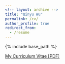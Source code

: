 ```yaml
---
<!-- layout: archive -->
title: "Qinyu Wu"
permalink: /cv/
author_profile: true
redirect_from:
  - /resume
---
```


{% include base_path %}

[My Curriculum Vitae [PDF]](https://QinYuWu.github.io/files/Curriculum_Vitae.pdf)

<!-- <embed src="http://QinYuWu.com/files/Curriculum_Vitae.pdf" width="650" height="1800" type='application/pdf'> -->
